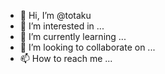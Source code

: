 - 👋 Hi, I’m @totaku
- 👀 I’m interested in ...
- 🌱 I’m currently learning ...
- 💞️ I’m looking to collaborate on ...
- 📫 How to reach me ...

<!---
totaku/totaku is a ✨ special ✨ repository because its `README.md` (this file) appears on your GitHub profile.
You can click the Preview link to take a look at your changes.
--->

